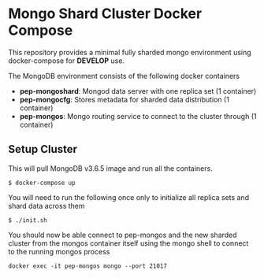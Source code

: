 Mongo Shard Cluster Docker Compose
==================================

This repository provides a minimal fully sharded mongo environment using docker-compose for **DEVELOP** use.

The MongoDB environment consists of the following docker containers

 - **pep-mongoshard**: Mongod data server with one replica set (1 container)
 - **pep-mongocfg**: Stores metadata for sharded data distribution (1 container)
 - **pep-mongos**: Mongo routing service to connect to the cluster through (1 container)

Setup Cluster
-------------

This will pull MongoDB v3.6.5 image and run all the containers.

```
$ docker-compose up
```

You will need to run the following once only to initialize all replica sets and shard data across them

```
$ ./init.sh
```

You should now be able connect to pep-mongos and the new sharded cluster from the mongos container itself using the mongo shell to connect to the running mongos process

```
docker exec -it pep-mongos mongo --port 21017
```

